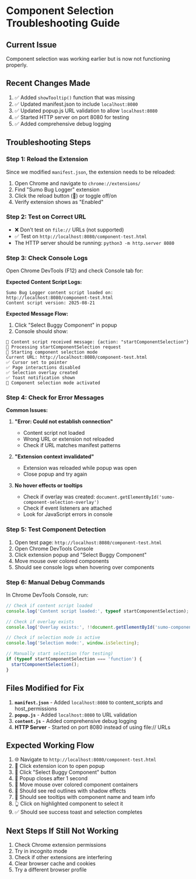 # Component Selection Troubleshooting Guide

## Current Issue
Component selection was working earlier but is now not functioning properly.

## Recent Changes Made
1. ✅ Added `showTooltip()` function that was missing
2. ✅ Updated manifest.json to include `localhost:8080` 
3. ✅ Updated popup.js URL validation to allow `localhost:8080`
4. ✅ Started HTTP server on port 8080 for testing
5. ✅ Added comprehensive debug logging

## Troubleshooting Steps

### Step 1: Reload the Extension
Since we modified `manifest.json`, the extension needs to be reloaded:
1. Open Chrome and navigate to `chrome://extensions/`
2. Find "Sumo Bug Logger" extension
3. Click the reload button (🔄) or toggle off/on
4. Verify extension shows as "Enabled"

### Step 2: Test on Correct URL
- ❌ Don't test on `file://` URLs (not supported)
- ✅ Test on `http://localhost:8080/component-test.html`
- The HTTP server should be running: `python3 -m http.server 8080`

### Step 3: Check Console Logs
Open Chrome DevTools (F12) and check Console tab for:

**Expected Content Script Logs:**
```
Sumo Bug Logger content script loaded on: http://localhost:8080/component-test.html
Content script version: 2025-08-21
```

**Expected Message Flow:**
1. Click "Select Buggy Component" in popup
2. Console should show:
```
📨 Content script received message: {action: "startComponentSelection"}
🎯 Processing startComponentSelection request
🎯 Starting component selection mode
Current URL: http://localhost:8080/component-test.html
✅ Cursor set to pointer
✅ Page interactions disabled
✅ Selection overlay created
✅ Toast notification shown
🚀 Component selection mode activated
```

### Step 4: Check for Error Messages

**Common Issues:**

1. **"Error: Could not establish connection"**
   - Content script not loaded
   - Wrong URL or extension not reloaded
   - Check if URL matches manifest patterns

2. **"Extension context invalidated"**
   - Extension was reloaded while popup was open
   - Close popup and try again

3. **No hover effects or tooltips**
   - Check if overlay was created: `document.getElementById('sumo-component-selection-overlay')`
   - Check if event listeners are attached
   - Look for JavaScript errors in console

### Step 5: Test Component Detection
1. Open test page: `http://localhost:8080/component-test.html`
2. Open Chrome DevTools Console
3. Click extension popup and "Select Buggy Component"
4. Move mouse over colored components
5. Should see console logs when hovering over components

### Step 6: Manual Debug Commands
In Chrome DevTools Console, run:

```javascript
// Check if content script loaded
console.log('Content script loaded:', typeof startComponentSelection);

// Check if overlay exists
console.log('Overlay exists:', !!document.getElementById('sumo-component-selection-overlay'));

// Check if selection mode is active  
console.log('Selection mode:', window.isSelecting);

// Manually start selection (for testing)
if (typeof startComponentSelection === 'function') {
  startComponentSelection();
}
```

## Files Modified for Fix

1. **`manifest.json`** - Added `localhost:8080` to content_scripts and host_permissions
2. **`popup.js`** - Added `localhost:8080` to URL validation  
3. **`content.js`** - Added comprehensive debug logging
4. **HTTP Server** - Started on port 8080 instead of using file:// URLs

## Expected Working Flow

1. 🌐 Navigate to `http://localhost:8080/component-test.html`
2. 🔌 Click extension icon to open popup
3. 🎯 Click "Select Buggy Component" button
4. 🔄 Popup closes after 1 second
5. 🎨 Move mouse over colored component containers
6. 🔴 Should see red outlines with shadow effects
7. 💬 Should see tooltips with component name and team info
8. 👆 Click on highlighted component to select it
9. ✅ Should see success toast and selection completes

## Next Steps If Still Not Working

1. Check Chrome extension permissions
2. Try in incognito mode
3. Check if other extensions are interfering
4. Clear browser cache and cookies
5. Try a different browser profile
